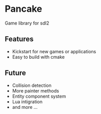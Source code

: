 # Pancake
Game library for sdl2

## Features
* Kickstart for new games or applications
* Easy to build with cmake

## Future 
* Collision detection
* More painter methods
* Entity component system
* Lua intigration
* and more ...